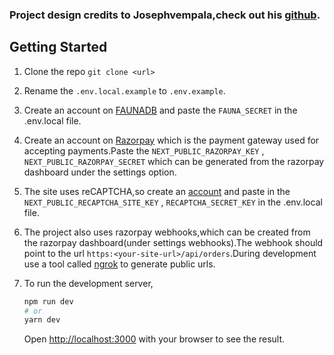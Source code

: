 ### Project design credits to Josephvempala,check out his [github](https://github.com/josephvempala).

## Getting Started

1. Clone the repo `git clone <url>`

2. Rename the `.env.local.example` to `.env.example`.

3. Create an account on [FAUNADB](https://dashboard.fauna.com/accounts/register) and paste the `FAUNA_SECRET` in the .env.local file.

4. Create an account on [Razorpay](https://razorpay.com/docs/payment-gateway/dashboard-guide/sign-up/) which is the payment gateway used for accepting payments.Paste the `NEXT_PUBLIC_RAZORPAY_KEY` , `NEXT_PUBLIC_RAZORPAY_SECRET` which can be generated from the razorpay dashboard under the settings option.

5. The site uses reCAPTCHA,so create an [account](https://www.google.com/recaptcha/about/) and paste in the `NEXT_PUBLIC_RECAPTCHA_SITE_KEY` , `RECAPTCHA_SECRET_KEY` in the .env.local file.

6. The project also uses razorpay webhooks,which can be created from the razorpay dashboard(under settings webhooks).The webhook should point to the url `https:<your-site-url>/api/orders`.During development use a tool called [ngrok](https://ngrok.com/) to generate public urls.

7. To run the development server,

   ```bash
   npm run dev
   # or
   yarn dev
   ```

   Open [http://localhost:3000](http://localhost:3000) with your browser to see the result.
